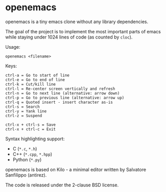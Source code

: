 openemacs
===

openemacs is a tiny emacs clone without any library dependencies.

The goal of the project is to implement the most important parts of emacs while staying under 1024 lines of code (as counted by `cloc`).

Usage:

    openemacs <filename>

Keys:

    ctrl-a = Go to start of line
    ctrl-e = Go to end of line
    ctrl-k = Cut/kill line
    ctrl-l = Re-center screen vertically and refresh
    ctrl-n = Go to next line (alternative: arrow down)
    ctrl-p = Go to previous line (alternative: arrow up)
    ctrl-q = Quoted insert - insert character as-is
    ctrl-s = Search
    ctrl-y = Yank line
    ctrl-z = Suspend

    ctrl-x + ctrl-s = Save
    ctrl-x + ctrl-c = Exit

Syntax highlighting support:

* C (`*.c`, `*.h`)
* C++ (`*.cpp`, `*.hpp`)
* Python (`*.py`)

openemacs is based on Kilo - a minimal editor written by Salvatore Sanfilippo (antirez).

The code is released under the 2-clause BSD license.
